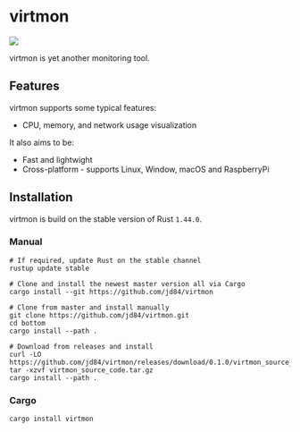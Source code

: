 # virtmon

![](https://github.com/jd84/virtmon/workflows/Rust/badge.svg)

virtmon is yet another monitoring tool.

## Features

virtmon supports some typical features:

* CPU, memory, and network usage visualization

It also aims to be:

* Fast and lightwight
* Cross-platform - supports Linux, Window, macOS and RaspberryPi

## Installation

virtmon is build on the stable version of Rust `1.44.0`.

### Manual

```
# If required, update Rust on the stable channel
rustup update stable

# Clone and install the newest master version all via Cargo
cargo install --git https://github.com/jd84/virtmon

# Clone from master and install manually
git clone https://github.com/jd84/virtmon.git
cd bottom
cargo install --path .

# Download from releases and install
curl -LO https://github.com/jd84/virtmon/releases/download/0.1.0/virtmon_source_code.tar.gz
tar -xzvf virtmon_source_code.tar.gz
cargo install --path .
```

### Cargo

```
cargo install virtmon
```
